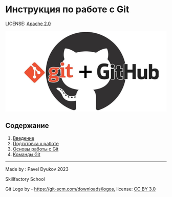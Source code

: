 # Инструкция по работе с Git

LICENSE: [Apache 2.0](./LICENSE)

![Git Logo](./photos/git+github.jpg)

 
## Содержание

1. [Введение](./introduction1.md)
2. [Подготовка к работе](./gitstartup2.md)
3. [Основы работы с Git](./gitessentials3.md)
4. [Команды Git](./gitcommands4.md)
 


---
Made by : Pavel Dyukov 2023 

Skillfactory School

Git Logo by - https://git-scm.com/downloads/logos, license: [CC BY 3.0](https://creativecommons.org/licenses/by/3.0/)